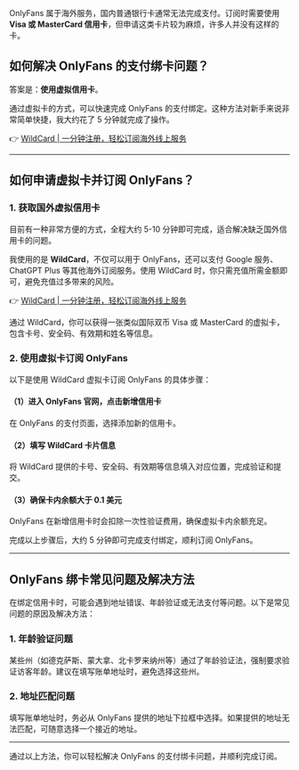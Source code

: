 OnlyFans 属于海外服务，国内普通银行卡通常无法完成支付。订阅时需要使用 **Visa 或 MasterCard 信用卡**，但申请这类卡片较为麻烦，许多人并没有这样的卡。

## 如何解决 OnlyFans 的支付绑卡问题？

答案是：**使用虚拟信用卡**。

通过虚拟卡的方式，可以快速完成 OnlyFans 的支付绑定。这种方法对新手来说非常简单快捷，我大约花了 5 分钟就完成了操作。

👉 [WildCard | 一分钟注册，轻松订阅海外线上服务](https://bit.ly/bewildcard)

---

## 如何申请虚拟卡并订阅 OnlyFans？

### 1. 获取国外虚拟信用卡

目前有一种非常方便的方式，全程大约 5-10 分钟即可完成，适合解决缺乏国外信用卡的问题。

我使用的是 **WildCard**，不仅可以用于 OnlyFans，还可以支付 Google 服务、ChatGPT Plus 等其他海外订阅服务。使用 WildCard 时，你只需充值所需金额即可，避免充值过多带来的风险。

👉 [WildCard | 一分钟注册，轻松订阅海外线上服务](https://bit.ly/bewildcard)

通过 WildCard，你可以获得一张类似国际双币 Visa 或 MasterCard 的虚拟卡，包含卡号、安全码、有效期和姓名等信息。

### 2. 使用虚拟卡订阅 OnlyFans

以下是使用 WildCard 虚拟卡订阅 OnlyFans 的具体步骤：

#### （1）进入 OnlyFans 官网，点击新增信用卡

在 OnlyFans 的支付页面，选择添加新的信用卡。

#### （2）填写 WildCard 卡片信息

将 WildCard 提供的卡号、安全码、有效期等信息填入对应位置，完成验证和提交。

#### （3）确保卡内余额大于 0.1 美元

OnlyFans 在新增信用卡时会扣除一次性验证费用，确保虚拟卡内余额充足。

完成以上步骤后，大约 5 分钟即可完成支付绑定，顺利订阅 OnlyFans。

---

## OnlyFans 绑卡常见问题及解决方法

在绑定信用卡时，可能会遇到地址错误、年龄验证或无法支付等问题。以下是常见问题的原因及解决方法：

### 1. 年龄验证问题

某些州（如德克萨斯、蒙大拿、北卡罗来纳州等）通过了年龄验证法，强制要求验证访客年龄。建议在填写账单地址时，避免选择这些州。

### 2. 地址匹配问题

填写账单地址时，务必从 OnlyFans 提供的地址下拉框中选择。如果提供的地址无法匹配，可随意选择一个接近的地址。

---

通过以上方法，你可以轻松解决 OnlyFans 的支付绑卡问题，并顺利完成订阅。